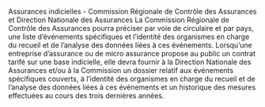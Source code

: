 Assurances indicielles - Commission Régionale de Contrôle des Assurances et Direction Nationale des Assurances
La Commission Régionale de Contrôle des Assurances pourra préciser par voie de circulaire et par pays, une liste d’événements spécifiques et l’identité des organismes en charge du recueil et de l’analyse des données liées à ces événements.
Lorsqu’une entreprise d’assurance ou de micro assurance propose au public un contrat tarifé sur une base indicielle, elle devra fournir à la Direction Nationale des Assurances et/ou à la Commission un dossier relatif aux événements spécifiques couverts, à l’identité des organismes en charge du recueil et de l’analyse des données liées à ces événements et un historique des mesures effectuées au cours des trois dernières années.